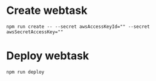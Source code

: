 # Create webtask
`npm run create -- --secret awsAccessKeyId="" --secret awsSecretAccessKey=""`

# Deploy webtask
`npm run deploy`